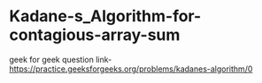 # Kadane-s_Algorithm-for-contagious-array-sum

geek for geek question
link-https://practice.geeksforgeeks.org/problems/kadanes-algorithm/0
